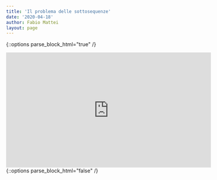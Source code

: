 ```yaml
---
title: 'Il problema delle sottosequenze'
date: '2020-04-18'
author: Fabio Mattei
layout: page
---
```


{::options parse_block_html="true" /}
<iframe width="560" height="315" src="https://www.youtube.com/embed/4M3xtQBIFB8?si=rgADu431YSZx4AG8" title="YouTube video player" frameborder="0" allow="accelerometer; autoplay; clipboard-write; encrypted-media; gyroscope; picture-in-picture; web-share" referrerpolicy="strict-origin-when-cross-origin" allowfullscreen></iframe>
{::options parse_block_html="false" /}
